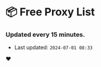 # :package: Free Proxy List
### Updated every 15 minutes.

- Last updated: `2024-07-01 08:33`

:heart:
